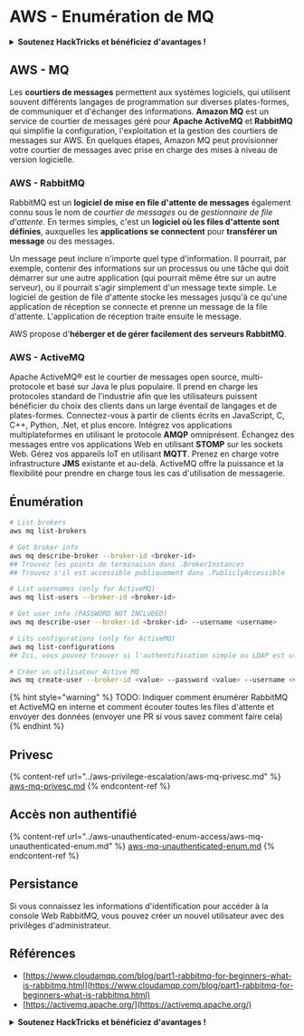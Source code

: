 # AWS - Enumération de MQ

<details>

<summary><strong>Soutenez HackTricks et bénéficiez d'avantages !</strong></summary>

* Si vous souhaitez voir votre **entreprise annoncée dans HackTricks** ou si vous souhaitez accéder à la **dernière version de PEASS ou télécharger HackTricks en PDF**, consultez les [**PLANS D'ABONNEMENT**](https://github.com/sponsors/carlospolop) !
* Obtenez le [**swag officiel PEASS & HackTricks**](https://peass.creator-spring.com)
* Découvrez [**The PEASS Family**](https://opensea.io/collection/the-peass-family), notre collection d'[**NFTs**](https://opensea.io/collection/the-peass-family) exclusifs
* **Rejoignez le** 💬 [**groupe Discord**](https://discord.gg/hRep4RUj7f) ou le [**groupe Telegram**](https://t.me/peass) ou **suivez** moi sur **Twitter** 🐦 [**@carlospolopm**](https://twitter.com/carlospolopm).

</details>

## AWS - MQ

Les **courtiers de messages** permettent aux systèmes logiciels, qui utilisent souvent différents langages de programmation sur diverses plates-formes, de communiquer et d'échanger des informations. **Amazon MQ** est un service de courtier de messages géré pour **Apache ActiveMQ** et **RabbitMQ** qui simplifie la configuration, l'exploitation et la gestion des courtiers de messages sur AWS. En quelques étapes, Amazon MQ peut provisionner votre courtier de messages avec prise en charge des mises à niveau de version logicielle.

### AWS - RabbitMQ

RabbitMQ est un **logiciel de mise en file d'attente de messages** également connu sous le nom de _courtier de messages_ ou de _gestionnaire de file d'attente_. En termes simples, c'est un **logiciel où les files d'attente sont définies**, auxquelles les **applications se connectent** pour **transférer un message** ou des messages.

Un message peut inclure n'importe quel type d'information. Il pourrait, par exemple, contenir des informations sur un processus ou une tâche qui doit démarrer sur une autre application (qui pourrait même être sur un autre serveur), ou il pourrait s'agir simplement d'un message texte simple. Le logiciel de gestion de file d'attente stocke les messages jusqu'à ce qu'une application de réception se connecte et prenne un message de la file d'attente. L'application de réception traite ensuite le message.

AWS propose d'**héberger et de gérer facilement des serveurs RabbitMQ**.

### AWS - ActiveMQ

Apache ActiveMQ® est le courtier de messages open source, multi-protocole et basé sur Java le plus populaire. Il prend en charge les protocoles standard de l'industrie afin que les utilisateurs puissent bénéficier du choix des clients dans un large éventail de langages et de plates-formes. Connectez-vous à partir de clients écrits en JavaScript, C, C++, Python, .Net, et plus encore. Intégrez vos applications multiplateformes en utilisant le protocole **AMQP** omniprésent. Échangez des messages entre vos applications Web en utilisant **STOMP** sur les sockets Web. Gérez vos appareils IoT en utilisant **MQTT**. Prenez en charge votre infrastructure **JMS** existante et au-delà. ActiveMQ offre la puissance et la flexibilité pour prendre en charge tous les cas d'utilisation de messagerie.

## Énumération

```bash
# List brokers
aws mq list-brokers

# Get broker info
aws mq describe-broker --broker-id <broker-id>
## Trouvez les points de terminaison dans .BrokerInstances
## Trouvez s'il est accessible publiquement dans .PubliclyAccessible

# List usernames (only for ActiveMQ)
aws mq list-users --broker-id <broker-id>

# Get user info (PASSWORD NOT INCLUDED)
aws mq describe-user --broker-id <broker-id> --username <username>

# Lits configurations (only for ActiveMQ)
aws mq list-configurations
## Ici, vous pouvez trouver si l'authentification simple ou LDAP est utilisée

# Créer un utilisateur Active MQ
aws mq create-user --broker-id <value> --password <value> --username <value> --console-access
```

{% hint style="warning" %}
TODO: Indiquer comment énumérer RabbitMQ et ActiveMQ en interne et comment écouter toutes les files d'attente et envoyer des données (envoyer une PR si vous savez comment faire cela)
{% endhint %}

## Privesc

{% content-ref url="../aws-privilege-escalation/aws-mq-privesc.md" %}
[aws-mq-privesc.md](../aws-privilege-escalation/aws-mq-privesc.md)
{% endcontent-ref %}

## Accès non authentifié

{% content-ref url="../aws-unauthenticated-enum-access/aws-mq-unauthenticated-enum.md" %}
[aws-mq-unauthenticated-enum.md](../aws-unauthenticated-enum-access/aws-mq-unauthenticated-enum.md)
{% endcontent-ref %}

## Persistance

Si vous connaissez les informations d'identification pour accéder à la console Web RabbitMQ, vous pouvez créer un nouvel utilisateur avec des privilèges d'administrateur.

## Références

* [https://www.cloudamqp.com/blog/part1-rabbitmq-for-beginners-what-is-rabbitmq.html](https://www.cloudamqp.com/blog/part1-rabbitmq-for-beginners-what-is-rabbitmq.html)
* [https://activemq.apache.org/](https://activemq.apache.org/)

<details>

<summary><strong>Soutenez HackTricks et bénéficiez d'avantages !</strong></summary>

* Si vous souhaitez voir votre **entreprise annoncée dans HackTricks** ou si vous souhaitez accéder à la **dernière version de PEASS ou télécharger HackTricks en PDF**, consultez les [**PLANS D'ABONNEMENT**](https://github.com/sponsors/carlospolop) !
* Obtenez le [**swag officiel PEASS & HackTricks**](https://peass.creator-spring.com)
* Découvrez [**The PEASS Family**](https://opensea.io/collection/the-peass-family), notre collection d'[**NFTs**](https://opensea.io/collection/the-peass-family) exclusifs
* **Rejoignez le** 💬 [**groupe Discord**](https://discord.gg/hRep4RUj7f) ou le [**groupe Telegram**](https://t.me/peass) ou **suivez** moi sur **Twitter** 🐦 [**@carlospolopm**](https://twitter.com/carlospolopm).

</details>